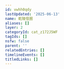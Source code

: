 ```yaml
---
id: vwhh0qdy
lastUpdated: '2025-06-13'
name: 乾陵怪圈
aliases: []
layer: 2
categoryId: cat_z172J5WF
tagIds: []
nsfw: false
parent: ''
relatedEntries: []
timelineEvents: []
titledLinks: []
---
```


